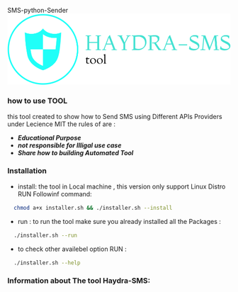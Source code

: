  SMS-python-Sender
![alt text](logo.png)

### how to use **TOOL**
this tool created to show how to Send SMS using Different APIs Providers under Lecience MIT
the rules of are :
* ***Educational Purpose***
* ***not responsible for Illigal use case***
* ***Share how to building Automated Tool*** 
### Installation 
* install:
    the tool in Local machine , this version only support Linux Distro RUN Followinf command:

```sh
  chmod a+x installer.sh && ./installer.sh --install 
```
* run :
to run the tool make sure you already installed all the Packages :

```sh 
  ./installer.sh --run
```
* to check other availebel option RUN :

```sh 
  ./installer.sh --help 
```
### Information about The tool **Haydra-SMS**:





